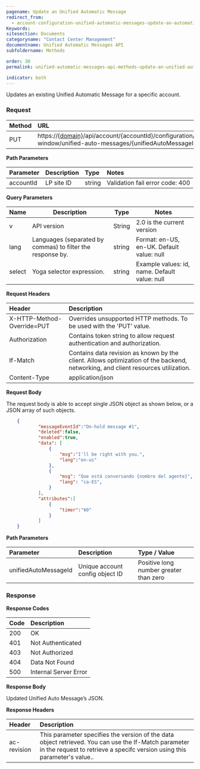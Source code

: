 ```yaml
---
pagename: Update an Unified Automatic Message
redirect_from:
  - account-configuration-unified-automatic-messages-update-an-automatic-message.html
Keywords:
sitesection: Documents
categoryname: "Contact Center Management"
documentname: Unified Automatic Messages API
subfoldername: Methods

order: 30
permalink: unified-automatic-messages-api-methods-update-an-unified-automatic-message.html

indicator: both
---
```


Updates an existing Unified Automatic Message for a specific account.

### Request

| Method | URL |
| :-------- | :----- |
| PUT | https://[{domain}](/agent-domain-domain-api.html)/api/account/{accountId}/configuration/engagement-window/unified-auto-messages/{unifiedAutoMessageId} |

**Path Parameters**

 |Parameter|  Description|  Type|  Notes|
 |:----------|  :--------------|  :--------------|  :---|
 |accountId|  LP site ID|  string |  Validation fail error code: 400 |


**Query Parameters**

| Name            | Description                                                                  | Type    | Notes                                          |
|-----------------|------------------------------------------------------------------------------|---------|------------------------------------------------|
| v               | API version                                                                  | String  | 2.0 is the current version                     |
| lang            | Languages (separated by commas) to filter the response by.                   | string  | Format: en-US, en-UK. Default value: null      |
| select          | Yoga selector expression.                                                    | string  | Example values: id, name. Default value: null  |

**Request Headers**

| Header | Description |
| :------- | :-------------- |
| X-HTTP-Method-Override=PUT | Overrides unsupported HTTP methods. To be used with the 'PUT’ value. |
 |Authorization | Contains token string to allow request authentication and authorization. |
| If-Match | Contains data revision as known by the client. Allows optimization of the backend, networking, and client resources utilization. |
| Content-Type | application/json |


**Request Body**

The request body is able to accept single JSON object as shown below, or a JSON array of such objects.

```json
    {
            "messageEventId":"On-hold message #1",
            "deleted":false,
            "enabled":true,
            "data": [
                {
                    "msg":"I'll be right with you.",
                    "lang":"en-us"
                },
                {
                    "msg": "Que está conversando {nombre del agente}",
                    "lang": "ca-ES",
                }
            ],
            "attributes":[
                {
                    "timer":"60"
                }
            ]
    }
```

**Path Parameters**

| Parameter | Description | Type / Value |
| :----------- | :------------ | :--------------- |
| unifiedAutoMessageId | Unique account config object ID  | Positive long number greater than zero |

### Response

**Response Codes**

| Code | Description |
| :----- | :------------- |
| 200 | OK |
| 401 | Not Authenticated |
| 403 | Not Authorized |
| 404 | Data Not Found |
| 500 | Internal Server Error |

**Response Body**

Updated Unified Auto Message’s JSON.

**Response Headers**

| Header|  Description |
 |:-------  | :----- |
 |ac-revision | This parameter specifies the version of the data object retrieved. You can use the If-Match parameter in the request to retrieve a specifc version using this parameter's value.. |
